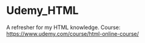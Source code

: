 # Udemy_HTML
A refresher for my HTML knowledge.
Course: https://www.udemy.com/course/html-online-course/